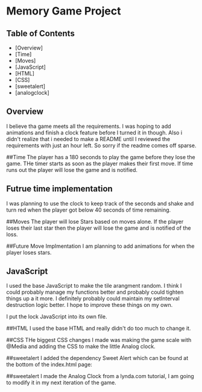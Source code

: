 # Memory Game Project

## Table of Contents

* [Overview]
* [Time]
* [Moves]
* [JavaScript]
* [HTML]
* [CSS]
* [sweetalert]
* [analogclock]

## Overview

I believe tha game meets all the requirements. I was hoping to add animations and finish a clock feature before I turned it in though. Also i didn't realize that i needed to make a README until I reviewed the requirements with just an hour left. So sorry if the readme comes off sparse. 

##Time
The player has a 180 seconds to play the game before they lose the game. THe timer starts as soon as the player makes their first move. If time runs out the player will lose the game and is notified.

## Futrue time implementation
I was planning to use the clock to keep track of the seconds and shake and turn red when the player got below 40 seconds of time remaining.

##Moves
The player will lose Stars based on moves alone. If the player loses their last star then the player will lose the game and is notified of the loss. 

##Future Move Implmentation
I am planning to add animations for when the player loses stars.

## JavaScript
I used the base JavaScript to make the tile arangment random. I think I could probably manage my functions better and probably could tighten things up a it more. I definitely probably could maintain my setInterval destruction logic better. I hope to improve these things on my own.

I put the lock JavaScript into its own file. 

##HTML
I used the base HTML and really didn't do too much to change it.

##CSS
THe biggest CSS changes I made was making the game scale with @Media and adding the CSS to make the little Analog clock.

##sweetalert
I added the dependency Sweet Alert which can be found at the bottom of the index.html page: <script defer src="https://unpkg.com/sweetalert/dist/sweetalert.min.js"></script>

##sweetalert
I made the Analog Clock from a lynda.com tutorial, I am going to modify it in my next iteration of the game. 



